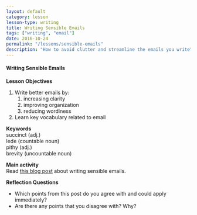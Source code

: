 ```yaml
---
layout: default
category: lesson
lesson-type: writing
title: Writing Sensible Emails
tags: ["writing", "email"]
date: 2016-10-24
permalink: "/lessons/sensible-emails"
description: "How to avoid clutter and streamline the emails you write"
---
```

#### Writing Sensible Emails  
**Lesson Objectives**  

1. Write better emails by:  
	1. increasing clarity  
	2. improving organization  
	3. reducing wordiness   
2. Learn key vocabulary related to email

**Keywords**  
succinct (adj.)  
lede (countable noun)  
pithy (adj.)  
brevity (uncountable noun)  

**Main activity**  
Read <a href="http://www.43folders.com/2005/09/19/writing-sensible-email-messages" target="_blank">this blog post</a> about writing sensible emails. 

**Reflection Questions**  

- Which points from this post do you agree with and could apply immediately?  
- Are there any points that you disagree with? Why? 

